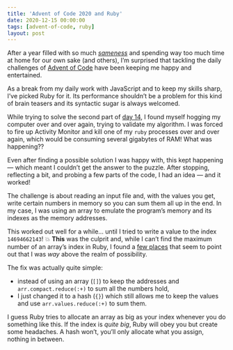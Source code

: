```yaml
---
title: 'Advent of Code 2020 and Ruby'
date: 2020-12-15 00:00:00
tags: [advent-of-code, ruby]
layout: post
---
```


After a year filled with so much [_sameness_][sameness] and spending way too much time at home for our own sake (and others), I’m surprised that tackling the daily challenges of [Advent of Code][advent-of-code] have been keeping me happy and entertained.

As a break from my daily work with JavaScript and to keep my skills sharp, I’ve picked Ruby for it. Its performance shouldn’t be a problem for this kind of brain teasers and its syntactic sugar is always welcomed.

While trying to solve the second part of [day 14][day-14], I found myself hogging my computer over and over again, trying to validate my algorithm. I was forced to fire up Activity Monitor and kill one of my `ruby` processes over and over again, which would be consuming several gigabytes of RAM! What was happening??

Even after finding a possible solution I was happy with, this kept happening — which meant I couldn’t get the answer to the puzzle. After stopping, reflecting a bit, and probing a few parts of the code, I had an idea — and it worked!

The challenge is about reading an input file and, with the values you get, write certain numbers in memory so you can sum them all up in the end. In my case, I was using an array to emulate the program’s memory and its indexes as the memory addresses. 

This worked out well for a while… until I tried to write a value to the index `14694662143`! 💥 **This** was the culprit and, while I can’t find the maximum number of an array’s index in Ruby, I found a [few places][max-ruby-index] that seem to point out that I was _way_ above the realm of possibility.

The fix was actually quite simple:
- instead of using an array (`[]`) to keep the addresses and `arr.compact.reduce(:+)` to sum all the numbers hold,
- I just changed it to a hash (`{}`) which still allows me to keep the values and use `arr.values.reduce(:+)` to sum them.

I guess Ruby tries to allocate an array as big as your index whenever you do something like this. If the index is _quite big_, Ruby will obey you but create some headaches. A hash won’t, you’ll only allocate what you assign, nothing in between.


[sameness]: https://www.merriam-webster.com/dictionary/sameness
[advent-of-code]: https://adventofcode.com/2020/
[day-14]: https://adventofcode.com/2020/day/14
[max-ruby-index]: https://stackoverflow.com/a/6865199
